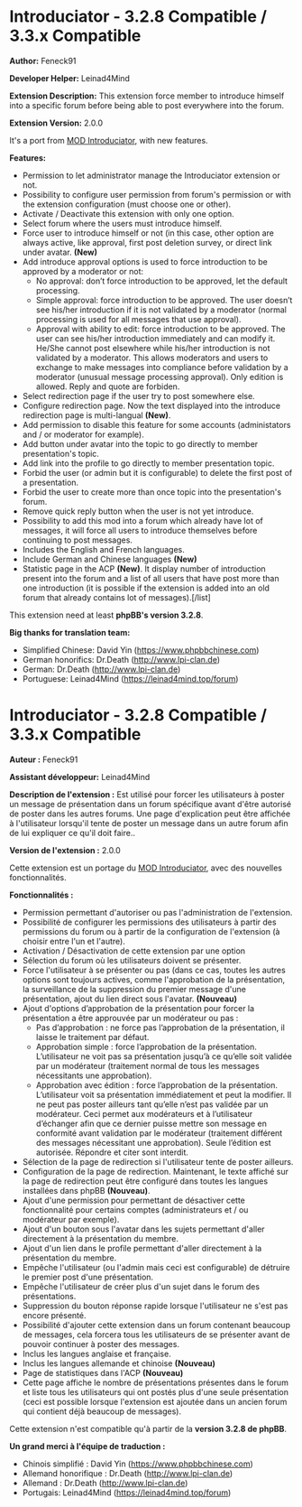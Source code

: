 # Introduciator - 3.2.8 Compatible / 3.3.x Compatible

**Author:** Feneck91

**Developer Helper:** Leinad4Mind

**Extension Description:** This extension force member to introduce himself into a specific forum before being able to post everywhere into the forum.

**Extension Version:** 2.0.0

It's a port from [MOD Introduciator](https://www.phpbb.com/customise/db/mod/introduciator/), with new features.

**Features:**
- Permission to let administrator manage the Introduciator extension or not.
- Possibility to configure user permission from forum's permission or with the extension configuration (must choose one or other).
- Activate / Deactivate this extension with only one option.
- Select forum where the users must introduce himself.
- Force user to introduce himself or not (in this case, other option are always active, like approval, first post deletion survey, or direct link under avatar. **(New)**
- Add introduce approval options is used to force introduction to be approved by a moderator or not:
  - No approval: don’t force introduction to be approved, let the default processing.
  - Simple approval: force introduction to be approved. The user doesn’t see his/her introduction if it is not validated by a moderator (normal processing is used for all messages that use approval).
  - Approval with ability to edit: force introduction to be approved. The user can see his/her introduction immediately and can modify it. He/She cannot post elsewhere while his/her introduction is not validated by a moderator. This allows moderators and users to exchange to make messages into compliance before validation by a moderator (unusual message processing approval). Only edition is allowed. Reply and quote are forbiden.
- Select redirection page if the user try to post somewhere else.
- Configure redirection page. Now the text displayed into the introduce redirection page is multi-langual **(New)**.
- Add permission to disable this feature for some accounts (administators and / or moderator for example).
- Add button under avatar into the topic to go directly to member presentation's topic.
- Add link into the profile to go directly to member presentation topic.
- Forbid the user (or admin but it is configurable) to delete the first post of a presentation.
- Forbid the user to create more than once topic into the presentation's forum.
- Remove quick reply button when the user is not yet introduce.
- Possibility to add this mod into a forum which already have lot of messages, it will force all users to introduce themselves before continuing to post messages.
- Includes the English and French languages.
- Include German and Chinese languages **(New)**
- Statistic page in the ACP **(New)**. It display number of introduction present into the forum and a list of all users that have post more than one introduction (it is possible if the extension is added into an old forum that already contains lot of messages).[/list]

This extension need at least **phpBB's version 3.2.8**.


**Big thanks for translation team:**
- Simplified Chinese: David Yin (https://www.phpbbchinese.com)
- German honorifics: Dr.Death (http://www.lpi-clan.de)
- German: Dr.Death (http://www.lpi-clan.de)
- Portuguese: Leinad4Mind (https://leinad4mind.top/forum)

#
#

# Introduciator - 3.2.8 Compatible / 3.3.x Compatible

**Auteur :** Feneck91

**Assistant développeur:** Leinad4Mind

**Description de l'extension :** Est utilisé pour forcer les utilisateurs à poster un message de présentation dans un forum spécifique avant d'être autorisé de poster dans les autres forums.
Une page d'explication peut être affichée à l'utilisateur lorsqu'il tente de poster un message dans un autre forum afin de lui expliquer ce qu'il doit faire..

**Version de l'extension :** 2.0.0

Cette extension est un portage du [MOD Introduciator](http://www.phpbb-fr.com/customise/db/mod/introduciator/), avec des nouvelles fonctionnalités.

**Fonctionnalités :**
- Permission permettant d'autoriser ou pas l'administration de l'extension.
- Possibilité de configurer les permissions des utilisateurs à partir des permissions du forum ou à partir de la configuration de l'extension (à choisir entre l'un et l'autre).
- Activation / Désactivation de cette extension par une option
- Sélection du forum où les utilisateurs doivent se présenter.
- Force l'utilisateur à se présenter ou pas (dans ce cas, toutes les autres options sont toujours actives, comme l'approbation de la présentation, la surveillance de la suppression du premier message d'une présentation, ajout du lien direct sous l'avatar. **(Nouveau)**
- Ajout d'options d’approbation de la présentation pour forcer la présentation a être approuvée par un modérateur ou pas :
  - Pas d’approbation : ne force pas l’approbation de la présentation, il laisse le traitement par défaut.
  - Approbation simple : force l’approbation de la présentation. L’utilisateur ne voit pas sa présentation jusqu’à ce qu’elle soit validée par un modérateur (traitement normal de tous les messages nécessitants une approbation).
  - Approbation avec édition : force l’approbation de la présentation. L’utilisateur voit sa présentation immédiatement et peut la modifier. Il ne peut pas poster ailleurs tant qu’elle n’est pas validée par un modérateur. Ceci permet aux modérateurs et à l’utilisateur d’échanger afin que ce dernier puisse mettre son message en conformité avant validation par le modérateur (traitement différent des messages nécessitant une approbation). Seule l’édition est autorisée. Répondre et citer sont interdit.
- Sélection de la page de redirection si l'utilisateur tente de poster ailleurs.
- Configuration de la page de redirection. Maintenant, le texte affiché sur la page de redirection peut être configuré dans toutes les langues installées dans phpBB **(Nouveau)**.
- Ajout d'une permission pour permettant de désactiver cette fonctionnalité pour certains comptes (administrateurs et / ou modérateur par exemple).
- Ajout d'un bouton sous l'avatar dans les sujets permettant d'aller directement à la présentation du membre.
- Ajout d'un lien dans le profile permettant d'aller directement à la présentation du membre.
- Empêche l'utilisateur (ou l'admin mais ceci est configurable) de détruire le premier post d'une présentation.
- Empêche l'utilisateur de créer plus d'un sujet dans le forum des présentations.
- Suppression du bouton réponse rapide lorsque l'utilisateur ne s'est pas encore présenté.
- Possibilité d'ajouter cette extension dans un forum contenant beaucoup de messages, cela forcera tous les utilisateurs de se présenter avant de pouvoir continuer à poster des messages.
- Inclus les langues anglaise et française.
- Inclus les langues allemande et chinoise **(Nouveau)**
- Page de statistiques dans l'ACP **(Nouveau)**
- Cette page affiche le nombre de présentations présentes dans le forum et liste tous les utilisateurs qui ont postés plus d'une seule présentation (ceci est possible lorsque l'extension est ajoutée dans un ancien forum qui contient déjà beaucoup de messages).

Cette extension n'est compatible qu'à partir de la **version 3.2.8 de phpBB**.


**Un grand merci à l'équipe de traduction :**
- Chinois simplifié : David Yin (https://www.phpbbchinese.com)
- Allemand honorifique : Dr.Death (http://www.lpi-clan.de)
- Allemand : Dr.Death (http://www.lpi-clan.de)
- Portugais: Leinad4Mind (https://leinad4mind.top/forum)
